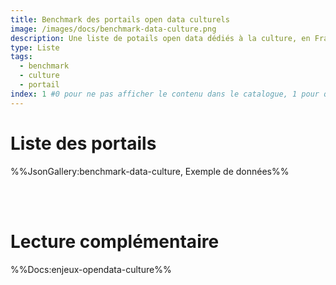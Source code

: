 ```yaml
---
title: Benchmark des portails open data culturels
image: /images/docs/benchmark-data-culture.png
description: Une liste de potails open data dédiés à la culture, en France et dans le monde
type: Liste
tags:
  - benchmark
  - culture
  - portail
index: 1 #0 pour ne pas afficher le contenu dans le catalogue, 1 pour qu'il s'affiche dans le catalogue
--- 
```


# Liste des portails

%%JsonGallery:benchmark-data-culture, Exemple de données%%

<br></br>

# Lecture complémentaire

%%Docs:enjeux-opendata-culture%%
